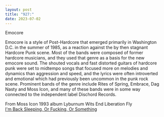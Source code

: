 ```yaml
---
layout: post
title: "927:"
date: 2023-07-02
---
```


Emocore

Emocore is a style of Post-Hardcore that emerged primarily in Washington D.C. in the summer of 1985, as a reaction against the by then stagnant Hardcore Punk scene. Most of the bands were composed of former hardcore musicians, and they used that genre as a basis for the new emocore sound. The shouted vocals and fast distorted guitars of hardcore punk were set to midtempo songs that focused more on melodies and dynamics than aggression and speed, and the lyrics were often introverted and emotional which had previously been uncommon in the punk rock scene. Prominent bands of the genre include Rites of Spring, Embrace, Dag Nasty and Moss Icon, and many of these bands were in some way connected to the independent label Dischord Records.

From Moss Icon 1993 album Lyburnum Wits End Liberation Fly  
[I'm Back Sleeping, Or Fucking, Or Something](https://youtu.be/SO_PW5yU6Ug)
